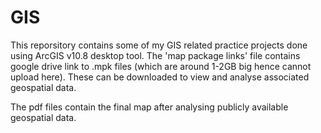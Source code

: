 # GIS
This reporsitory contains some of my GIS related practice projects done using ArcGIS v10.8 desktop tool. The 'map package links' file contains google drive link to .mpk files (which are around 1-2GB big hence cannot upload here). These can be downloaded to view and analyse associated geospatial data.

The pdf files contain the final map after analysing publicly available geospatial data.
